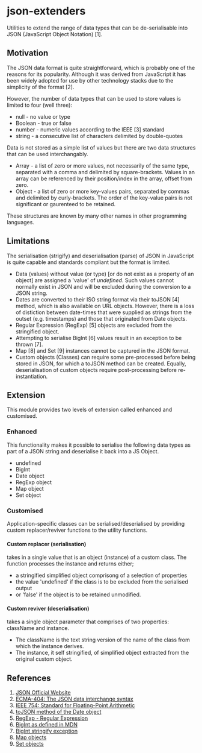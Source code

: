 # json-extenders
Utilities to extend the range of data types that can be de-serialisable into JSON (JavaScript Object Notation) [1].

## Motivation
The JSON data format is quite straightforward, which is probably one of the reasons for its popularity. Although it was derived from JavaScript it has been widely adopted for use by other technology stacks due to the simplicity of the format [2].

However, the number of data types that can be used to store values is limited to four (well three):
* null - no value or type
* Boolean - true or false
* number - numeric values according to the IEEE [3] standard
* string - a consecutive list of characters delimited by double-quotes

Data is not stored as a simple list of values but there are two data structures that can be used interchangably.
* Array - a list of zero or more values, not necessarily of the same type, separated with a comma and delimited by square-brackets. Values in an array can be referenced by their position/index in the array, offset from zero.
* Object - a list of zero or more key-values pairs, separated by commas and delimited by curly-brackets. The order of the key-value pairs is not significant or gaurenteed to be retained.

These structures are known by many other names in other programming languages.

## Limitations
The serialisation (strigify) and deserialisation (parse) of JSON in JavaScript is quite capable and standards compliant but the format is limited.
* Data (values) without value (or type) [or do not exist as a property of an object] are assigned a 'value' of _undefined_. Such values cannot normally exist in JSON and will be excluded during the conversion to a JSON string.
* Dates are converted to their ISO string format via their toJSON [4] method, which is also available on URL objects. However, there is a loss of distiction between date-times that were supplied as strings from the outset (e.g. timestamps) and those that originated from Date objects.
* Regular Expression (RegExp) [5] objects are excluded from the stringified object.
* Attempting to serialise BigInt [6] values result in an exception to be thrown [7].
* Map [8] and Set [9] instances cannot be captured in the JSON format.
* Custom objects (Classes) can require some pre-processed before being stored in JSON, for which a toJSON  method can be created. Equally, deserialisation of custom objects require post-processing before re-instantiation.

## Extension
This module provides two levels of extension called enhanced and customised.

### Enhanced
This functionality makes it possible to serialise the following data types as part of a JSON string and deserialise it back into a JS Object.
* undefined
* BigInt
* Date object
* RegExp object
* Map object
* Set object

### Customised
Application-specific classes can be serialised/deserialised by providing custom replacer/reviver functions to the utility functions.

#### Custom replacer (serialisation)
takes in a single value that is an object (instance) of a custom class. The function processes the instance and returns either;
* a stringified simplified object comprisong of a selection of properties
* the value 'undefined' if the class is to be excluded from the serialised output
* or 'false' if the object is to be retained unmodified.

#### Custom reviver (deserialisation)
takes a single object parameter that comprises of two properties: className and instance.
* The className is the text string version of the name of the class from which the instance derives.
* The instance, it self stringified, of simplified object extracted from the original custom object.

## References
1. [JSON Official Website](https://www.json.org/json-en.html)
1. [ECMA-404: The JSON data interchange syntax](https://www.ecma-international.org/publications-and-standards/standards/ecma-404/)
1. [IEEE 754: Standard for Floating-Point Arithmetic](https://standards.ieee.org/ieee/754/6210/)
1. [toJSON method of the Date object](https://developer.mozilla.org/en-US/docs/Web/JavaScript/Reference/Global_Objects/Date/toJSON)
1. [RegExp - Regular Expression](https://developer.mozilla.org/en-US/docs/Web/JavaScript/Reference/Global_Objects/RegExp)
1. [BigInt as defined in MDN](https://developer.mozilla.org/en-US/docs/Web/JavaScript/Reference/Global_Objects/BigInt)
1. [BigInt stringify exception](https://developer.mozilla.org/en-US/docs/Web/JavaScript/Reference/Global_Objects/JSON/stringify#exceptions)
1. [Map objects](https://developer.mozilla.org/en-US/docs/Web/JavaScript/Reference/Global_Objects/Map)
1. [Set objects](https://developer.mozilla.org/en-US/docs/Web/JavaScript/Reference/Global_Objects/Set)
